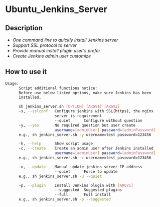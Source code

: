 # Ubuntu_Jenkins_Server

## Description
* *One command line to quickly install Jenkins server*
* *Support SSL protocol to server*
* *Provide manual install plugin user's prefer*
* *Create Jenkins admin user customize*

## How to use it

```sh
Usage:
      Script additional functions notice:
      Before use below listed options, make sure Jenkins has been
      installed.

      sh jenkins_server.sh [OPTION] [ARGV1] [ARGV2]
      -s, --sslconf   Configure jenkins with SSL(https), the nginx
                      server is requirement
                      --quiet      Configure without question
      -y, --yes       No required question but user create
                      username=[adminUser] password=[adminPassword]
      e.g., sh jenkins_server.sh -y username=test password=123456

      -h, --help      Show script usage
      -c, --create    Create an admin user after Jenkins installed
                      username=[adminUser] password=[adminPassword]
      e.g., sh jenkins_server.sh -c username=test password=123456

      -u, --update    Manual update jenkins server IP address
                      --quiet      Force to update
      e.g., sh jenkins_server.sh -u --quiet

      -p, --plugin    Install Jenkins plugin with [ARGV1]
                      --suggested  Suggested plugins
                      --full       Full install
      e.g., sh jenkins_server.sh -p --suggested
```

